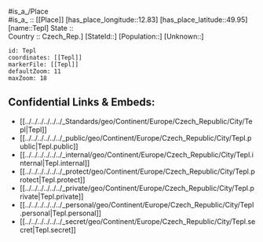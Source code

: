 ﻿---
location: [49.95,12.83] 
mapzoom: [7,12] 
mapmarker: city 
type: City
tags:
- geo/City


SpocWebEntityId: 34813
isDeleted: false
confidential: public

---
#is_a_/Place  
#is_a_ :: [[Place]] 
[has_place_longitude::12.83] 
[has_place_latitude::49.95] 
[name::Tepl] 
State ::  
Country :: Czech_Rep.] 
[StateId::] 
[Population::] 
[Unknown::] 


```leaflet
id: Tepl
coordinates: [[Tepl]] 
markerFile: [[Tepl]] 
defaultZoom: 11 
maxZoom: 18
```


## Confidential Links & Embeds: 
- [[../../../../../../_Standards/geo/Continent/Europe/Czech_Republic/City/Tepl|Tepl]] 
- [[../../../../../../_public/geo/Continent/Europe/Czech_Republic/City/Tepl.public|Tepl.public]] 
- [[../../../../../../_internal/geo/Continent/Europe/Czech_Republic/City/Tepl.internal|Tepl.internal]] 
- [[../../../../../../_protect/geo/Continent/Europe/Czech_Republic/City/Tepl.protect|Tepl.protect]] 
- [[../../../../../../_private/geo/Continent/Europe/Czech_Republic/City/Tepl.private|Tepl.private]] 
- [[../../../../../../_personal/geo/Continent/Europe/Czech_Republic/City/Tepl.personal|Tepl.personal]] 
- [[../../../../../../_secret/geo/Continent/Europe/Czech_Republic/City/Tepl.secret|Tepl.secret]] 

